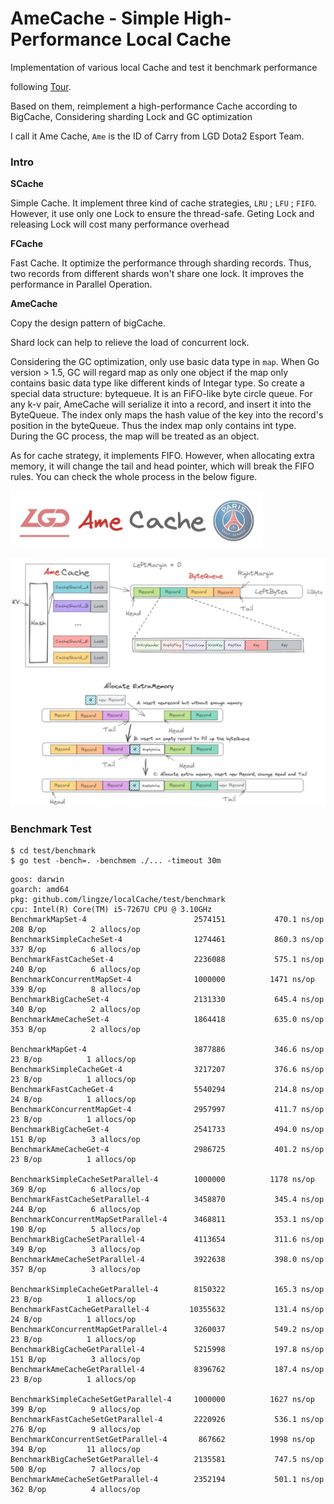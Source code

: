# AmeCache - Simple High-Performance Local Cache

Implementation of various local Cache and test it benchmark performance

following [Tour](https://github.com/go-programming-tour-book/cache-example).

Based on them, reimplement a high-performance Cache according to BigCache, Considering  sharding Lock and GC optimization

I call it Ame Cache, `Ame` is the ID of Carry from LGD Dota2 Esport Team.



### Intro

**SCache**

Simple Cache. It implement three kind of cache strategies, `LRU` ; `LFU` ; `FIFO`. However, it use only one Lock to ensure the thread-safe. Geting Lock and releasing Lock will cost many performance overhead

**FCache**

Fast Cache. It optimize the performance through sharding records. Thus, two records from different shards won't share one lock. It improves the performance in Parallel Operation.



**AmeCache**

Copy the design pattern of bigCache. 

Shard lock can help to relieve the load of concurrent lock. 

Considering the GC optimization, only use basic data type in `map`. When Go version > 1.5, GC will regard map as only one object if the map only contains basic data type like different kinds of Integar type. So create a special data structure: bytequeue. It is an FiFO-like byte circle queue. For any k-v pair, AmeCache will serialize it into a record, and insert it into the ByteQueue. The index only maps the hash value of the key into the record's position in the byteQueue. Thus the index map only contains int type. During the GC process, the map will be treated as an object.

As for cache strategy, it implements FIFO. However, when allocating extra memory, it will change the tail and head pointer, which will break the FIFO rules. You can check the whole process in the below figure.

![image-20220110005519037](assets/image-logo.png)

![image-20220112232642803](assets/image-Overview.png)

### Benchmark Test

```shell
$ cd test/benchmark
$ go test -bench=. -benchmem ./... -timeout 30m
```



```shell
goos: darwin
goarch: amd64
pkg: github.com/lingze/localCache/test/benchmark
cpu: Intel(R) Core(TM) i5-7267U CPU @ 3.10GHz
BenchmarkMapSet-4                      	 2574151	       470.1 ns/op	     208 B/op	       2 allocs/op
BenchmarkSimpleCacheSet-4              	 1274461	       860.3 ns/op	     337 B/op	       6 allocs/op
BenchmarkFastCacheSet-4                	 2236088	       575.1 ns/op	     240 B/op	       6 allocs/op
BenchmarkConcurrentMapSet-4            	 1000000	      1471 ns/op	     339 B/op	       8 allocs/op
BenchmarkBigCacheSet-4                 	 2131330	       645.4 ns/op	     340 B/op	       2 allocs/op
BenchmarkAmeCacheSet-4                 	 1864418	       635.0 ns/op	     353 B/op	       2 allocs/op

BenchmarkMapGet-4                      	 3877886	       346.6 ns/op	      23 B/op	       1 allocs/op
BenchmarkSimpleCacheGet-4              	 3217207	       376.6 ns/op	      23 B/op	       1 allocs/op
BenchmarkFastCacheGet-4                	 5540294	       214.8 ns/op	      24 B/op	       1 allocs/op
BenchmarkConcurrentMapGet-4            	 2957997	       411.7 ns/op	      23 B/op	       1 allocs/op
BenchmarkBigCacheGet-4                 	 2541733	       494.0 ns/op	     151 B/op	       3 allocs/op
BenchmarkAmeCacheGet-4                 	 2986725	       401.2 ns/op	      23 B/op	       1 allocs/op

BenchmarkSimpleCacheSetParallel-4      	 1000000	      1178 ns/op	     369 B/op	       6 allocs/op
BenchmarkFastCacheSetParallel-4        	 3458870	       345.4 ns/op	     244 B/op	       6 allocs/op
BenchmarkConcurrentMapSetParallel-4    	 3468811	       353.1 ns/op	     190 B/op	       5 allocs/op
BenchmarkBigCacheSetParallel-4         	 4113654	       311.6 ns/op	     349 B/op	       3 allocs/op
BenchmarkAmeCacheSetParallel-4         	 3922638	       398.0 ns/op	     357 B/op	       3 allocs/op

BenchmarkSimpleCacheGetParallel-4      	 8150322	       165.3 ns/op	      23 B/op	       1 allocs/op
BenchmarkFastCacheGetParallel-4        	10355632	       131.4 ns/op	      24 B/op	       1 allocs/op
BenchmarkConcurrentMapGetParallel-4    	 3260037	       549.2 ns/op	      23 B/op	       1 allocs/op
BenchmarkBigCacheGetParallel-4         	 5215998	       197.8 ns/op	     151 B/op	       3 allocs/op
BenchmarkAmeCacheGetParallel-4         	 8396762	       187.4 ns/op	      23 B/op	       1 allocs/op

BenchmarkSimpleCacheSetGetParallel-4   	 1000000	      1627 ns/op	     399 B/op	       9 allocs/op
BenchmarkFastCacheSetGetParallel-4     	 2220926	       536.1 ns/op	     276 B/op	       9 allocs/op
BenchmarkConcurrentSetGetParallel-4    	  867662	      1998 ns/op	     394 B/op	      11 allocs/op
BenchmarkBigCacheSetGetParallel-4      	 2135581	       747.5 ns/op	     500 B/op	       7 allocs/op
BenchmarkAmeCacheSetGetParallel-4      	 2352194	       501.1 ns/op	     362 B/op	       4 allocs/op
```

